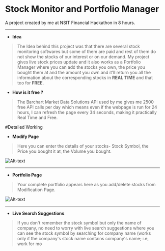 # Stock Monitor and Portfolio Manager
A project created by me at NSIT Financial Hackathon in 8 hours.


- - -


* **Idea**

> The Idea behind this project was that there are several stock monitoring softwares but some of them are paid and rest of them do not     show the stocks of our interest or on our demand.
  My project gives live stock prices update and it also works as a Portfolio Manager where you can add the stocks you own, the price you   bought them at and the amount you own and it'll return you all the information about the corresponding stocks in **REAL TIME** and that   too for **FREE**.

* **How is it free ?**

> The Barchart Market Data Solutions API used by me gives me 2500 free API calls per day which means even if the webpage is run for 24     hours, I can refresh the page every 34 seconds, making it practically Real Time and Free.

#Detailed Working

* **Modify Page**

> Here you can enter the details of your stocks- Stock Symbol, the Price you bought it at, the Volume you bought.

![Alt-text](/screenshots/1%20Blank%20Modify%20Page.png)


- - -


* **Portfolio Page**

> Your complete portfolio appears here as you add/delete stocks from Modification Page.

![Alt-text](/screenshots/2%20Blank%20Portfolio%20Page.png)


- - -


* **Live Search Suggestions**

> If you don't remember the stock symbol but only the name of company, no need to worry with live search suggestions where you can see the stock symbol by searching for company name (works only if the company's stock name contains company's name; i.e, work for mo